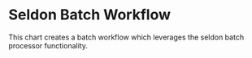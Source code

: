 # Seldon Batch Workflow

This chart creates a batch workflow which leverages the seldon batch processor functionality.
